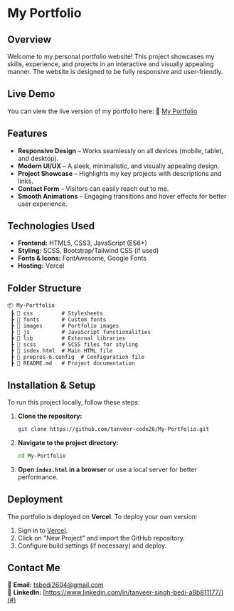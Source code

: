 # My Portfolio

## Overview
Welcome to my personal portfolio website! This project showcases my skills, experience, and projects in an interactive and visually appealing manner. The website is designed to be fully responsive and user-friendly.

## Live Demo
You can view the live version of my portfolio here:
🔗 [My Portfolio](https://tanveer-myportfolio.vercel.app)

## Features
- **Responsive Design** – Works seamlessly on all devices (mobile, tablet, and desktop).
- **Modern UI/UX** – A sleek, minimalistic, and visually appealing design.
- **Project Showcase** – Highlights my key projects with descriptions and links.
- **Contact Form** – Visitors can easily reach out to me.
- **Smooth Animations** – Engaging transitions and hover effects for better user experience.

## Technologies Used
- **Frontend:** HTML5, CSS3, JavaScript (ES6+)
- **Styling:** SCSS, Bootstrap/Tailwind CSS (if used)
- **Fonts & Icons:** FontAwesome, Google Fonts
- **Hosting:** Vercel

## Folder Structure
```
📦 My-Portfolio
 ┣ 📂 css         # Stylesheets
 ┣ 📂 fonts       # Custom fonts
 ┣ 📂 images      # Portfolio images
 ┣ 📂 js          # JavaScript functionalities
 ┣ 📂 lib         # External libraries
 ┣ 📂 scss        # SCSS files for styling
 ┣ 📜 index.html  # Main HTML file
 ┣ 📜 prepros-6.config  # Configuration file
 ┣ 📜 README.md   # Project documentation
```

## Installation & Setup
To run this project locally, follow these steps:

1. **Clone the repository:**
   ```sh
   git clone https://github.com/tanveer-code26/My-Portfolio.git
   ```
2. **Navigate to the project directory:**
   ```sh
   cd My-Portfolio
   ```
3. **Open `index.html` in a browser** or use a local server for better performance.

## Deployment
The portfolio is deployed on **Vercel**. To deploy your own version:
1. Sign in to [Vercel](https://vercel.com/).
2. Click on "New Project" and import the GitHub repository.
3. Configure build settings (if necessary) and deploy.

## Contact Me
📧 **Email:** [tsbedi2604@gmail.com](mailto:your-email@example.com)  
💼 **LinkedIn:** [https://www.linkedin.com/in/tanveer-singh-bedi-a8b811177/](#)  



